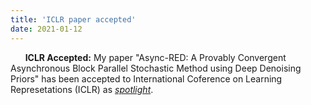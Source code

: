 ```yaml
---
title: 'ICLR paper accepted'
date: 2021-01-12
---
```


&nbsp;&nbsp;&nbsp;&nbsp;&nbsp; **ICLR Accepted:** My paper "Async-RED: A Provably Convergent Asynchronous Block Parallel Stochastic Method using Deep Denoising Priors" has been accepted to International Coference on Learning Represetations (ICLR) as [*spotlight*](https://openreview.net/forum?id=9EsrXMzlFQY).
